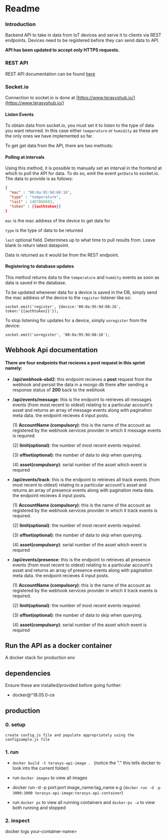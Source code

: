 # **Readme**

### **Introduction**

Backend API to take in data from IoT devices and serve it to clients via REST endpoints.
Devices need to be registered before they can send data to API.

**API has been updated to accept only HTTPS requests.**

### **REST API**

REST API documentation can be found [here](https://documenter.getpostman.com/collection/view/1909663-fbb9d248-decd-d62c-608d-ba5714087222)

### **Socket.io**

Connection to socket.io is done at [https://www.terasyshub.io/](https://www.terasyshub.io/)

#### Listen Events

To obtain data from socket.io, you must set it to listen to the type of data you want returned. In this case either `temperature` or `humidity` as these are the only ones we have implemented so far.

To get get data from the API, there are two methods:

#### Polling at intervals

Using this method, it is possible to manually set an interval in the frontend at which to poll the API for data.
To do so, emit the event `getData` to socket.io. The data to provide is as follows:

```JSON
{
  "mac" : "00:0a:95:9d:68:16",
  "type" : "temperature",
  "last" : 1487868693,
  "token" : {{authtoken}}
}
```

`mac` is the mac address of the device to get data for

`type` is the type of data to be returned

`last` optional field. Determines up to what time to pull results from. Leave blank to return latest datapoint.

Data is returned as it would be from the REST endpoint.

#### Registering to database updates

This method returns data to the `temperature` and `humdity` events as soon as data is saved in the database.

To be updated whenever data for a device is saved in the DB, simply send the mac address of the device to the `register` listener like so:

```JS
socket.emit('register', {device:'00:0a:95:9d:68:16', token:'{{authtoken}}'});
```

To stop listening for updates for a device, simply `unregister` from the device:

```JS
socket.emit('unregister', '00:0a:95:9d:68:16');
```

## Webhook Api documentation

#### There are four endpoints that recieves a post request in this sprint namely:

- **/api/webhook-obd2**: this endpoint recieves a **post** request from the webhook and persist the data in a mongo db there after sending a response status of **200** back to the webhook

- **/api/events/message**: this is the endpoint to retrieves all messages events (from most recent to oldest) relating to a particular account's asset and returns an array of message events along with pagination meta data.
  the endpoint recieves 4 input posts.

  (1) **AccountName (compulsory)**: this is the name of the account as registered by the webhook services provider in which it message events is required.

  (2) **limit(optional)**: the number of most recent events required.

  (3) **offset(optional)**: the number of data to skip when querying.

  (4) **asset(compulsory)**: serial number of the asset which event is required

- **/api/events/track**: this is the endpoint to retrieves all track events (from most recent to oldest) relating to a particular account's asset and returns an array of presence events along with pagination meta data.
  the endpoint recieves 4 input posts.

  (1) **AccountName (compulsory)**: this is the name of the account as registered by the webhook services provider in which it track events is required.

  (2) **limit(optional)**: the number of most recent events required.

  (3) **offset(optional)**: the number of data to skip when querying.

  (4) **asset(compulsory)**: serial number of the asset which event is required

- **/api/events/presence**: this is the endpoint to retrieves all presence events (from most recent to oldest) relating to a particular account's asset and returns an array of presence events along with pagination meta data.
  the endpoint recieves 4 input posts.

  (1) **AccountName (compulsory)**: this is the name of the account as registered by the webhook services provider in which it track events is required.

  (2) **limit(optional)**: the number of most recent events required.

  (3) **offset(optional)**: the number of data to skip when querying.

  (4) **asset(compulsory)**: serial number of the asset which event is required

## Run the API as a docker container

A docker stack for production env

## dependencies

Ensure these are installed/provided before going further:

- docker@\^18.05.0-ce

## production

### 0. setup

    create config.js file and populate appropriately using the configsample.js file

### 1. run

- `docker build -t terasys-api-image . ` 
  (notice the "." this tells docker to look into the current folder)

- run `docker images` to view all images

- docker run -d -p port:port image_name:tag_name
  e.g (`docker run -d -p 3000:3000 terasys-api-image:terasys-api-container`)

- run `docker ps` to view all running containers and `docker-ps -a` to view both running and stopped


### 2. inspect

docker logs your-container-name>
